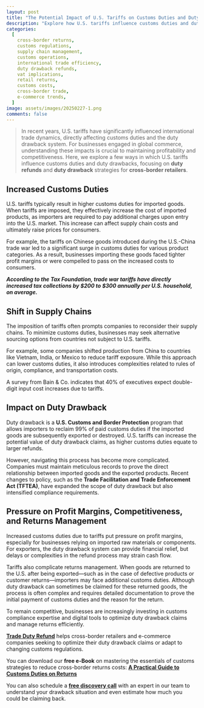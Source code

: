 ```yaml
---
layout: post
title: "The Potential Impact of U.S. Tariffs on Customs Duties and Duty Drawback"
description: "Explore how U.S. tariffs influence customs duties and duty drawback, affecting cross-border retailers and international trade efficiency. Learn about duty refunds and reclaim strategies."
categories:
  [
    cross-border returns,
    customs regulations,
    supply chain management,
    customs operations,
    international trade efficiency,
    duty drawback refunds,
    vat implications,
    retail returns,
    customs costs,
    cross-border trade,
    e-commerce trends,
  ]
image: assets/images/20250227-1.png
comments: false
---
```


> In recent years, U.S. tariffs have significantly influenced international trade dynamics, directly affecting customs duties and the duty drawback system. For businesses engaged in global commerce, understanding these impacts is crucial to maintaining profitability and competitiveness. Here, we explore a few ways in which U.S. tariffs influence customs duties and duty drawbacks, focusing on **duty refunds** and **duty drawback** strategies for **cross-border retailers**.

## Increased Customs Duties

U.S. tariffs typically result in higher customs duties for imported goods. When tariffs are imposed, they effectively increase the cost of imported products, as importers are required to pay additional charges upon entry into the U.S. market. This increase can affect supply chain costs and ultimately raise prices for consumers.

For example, the tariffs on Chinese goods introduced during the U.S.-China trade war led to a significant surge in customs duties for various product categories. As a result, businesses importing these goods faced tighter profit margins or were compelled to pass on the increased costs to consumers.

**_According to the Tax Foundation, trade war tariffs have directly increased tax collections by $200 to $300 annually per U.S. household, on average._**

## Shift in Supply Chains

The imposition of tariffs often prompts companies to reconsider their supply chains. To minimize customs duties, businesses may seek alternative sourcing options from countries not subject to U.S. tariffs.

For example, some companies shifted production from China to countries like Vietnam, India, or Mexico to reduce tariff exposure. While this approach can lower customs duties, it also introduces complexities related to rules of origin, compliance, and transportation costs.

A survey from Bain & Co. indicates that 40% of executives expect double-digit input cost increases due to tariffs.

## Impact on Duty Drawback

Duty drawback is a **U.S. Customs and Border Protection** program that allows importers to reclaim 99% of paid customs duties if the imported goods are subsequently exported or destroyed. U.S. tariffs can increase the potential value of duty drawback claims, as higher customs duties equate to larger refunds.

However, navigating this process has become more complicated. Companies must maintain meticulous records to prove the direct relationship between imported goods and the exported products. Recent changes to policy, such as the **Trade Facilitation and Trade Enforcement Act (TFTEA)**, have expanded the scope of duty drawback but also intensified compliance requirements.

## Pressure on Profit Margins, Competitiveness, and Returns Management

Increased customs duties due to tariffs put pressure on profit margins, especially for businesses relying on imported raw materials or components. For exporters, the duty drawback system can provide financial relief, but delays or complexities in the refund process may strain cash flow.

Tariffs also complicate returns management. When goods are returned to the U.S. after being exported—such as in the case of defective products or customer returns—importers may face additional customs duties. Although duty drawback can sometimes be claimed for these returned goods, the process is often complex and requires detailed documentation to prove the initial payment of customs duties and the reason for the return.

To remain competitive, businesses are increasingly investing in customs compliance expertise and digital tools to optimize duty drawback claims and manage returns efficiently.

[**Trade Duty Refund**](https://tradedutyrefund.com?utm_source=Blog&utm_medium=Link&utm_campaign=20250227Article) helps cross-border retailers and e-commerce companies seeking to optimize their duty drawback claims or adapt to changing customs regulations.

You can download our **free e-Book** on mastering the essentials of customs strategies to reduce cross-border returns costs: [**A Practical Guide to Customs Duties on Returns**](https://tradedutyrefund.com/e-book-a-practical-guide-to-customs-duties-on-returns.html?utm_source=Blog&utm_medium=Link&utm_campaign=20250227Article)

You can also schedule a [**free discovery call**](https://tradedutyrefund.com/make-an-appointment.html?utm_source=Blog&utm_medium=Link&utm_campaign=20250227Article) with an expert in our team to understand your drawback situation and even estimate how much you could be claiming back.
